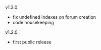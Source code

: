 v1.3.0
- fix undefined indexes on forum creation
- code housekeeping

v1.2.0
 - first public release
